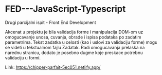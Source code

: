 # FED---JavaScript-Typescript
Drugi parcijalni ispit - Front End Development

Akcenat u projektu je bila validacija forme i manipulacija DOM-om uz omogucavanje unosa, cuvanja, obrade i ispisa podataka po zadatim parametrima.
Tekst zadatka u celosti (kao i uslovi za validaciju forme) mogu se videti u tekstualnom fajlu Zadatak. Radi omogucavanja prelaska na narednu stranicu,
dodato je posebno dugme koje preskace potrebnu validaciju u formi.

Link: https://chipper-parfait-5ec051.netlify.app/
